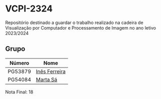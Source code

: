 # VCPI-2324

Repositório destinado a guardar o trabalho realizado na cadeira de Visualização por Computador e Processamento de Imagem no ano letivo 2023/2024

## Grupo
| Número   | Nome                                               |
| -------- | -------------------------------------------------- |
| PG53879  | [Inês Ferreira](https://github.com/inesferreira18) |
| PG54084  | [Marta Sá](https://github.com/findingmarta)        |

Nota Final: 18
